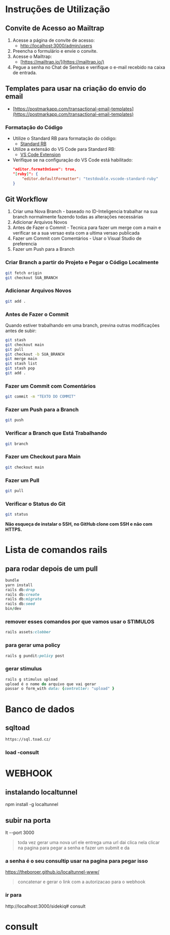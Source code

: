 # Instruções de Utilização

## Convite de Acesso ao Mailtrap

1. Acesse a página de convite de acesso:  
   - [http://localhost:3000/admin/users](http://localhost:3000/admin/users)
2. Preencha o formulário e envie o convite.
3. Acesse o Mailtrap:  
   - [https://mailtrap.io/](https://mailtrap.io/)
4. Pegue a senha no Chat de Senhas e verifique o e-mail recebido na caixa de entrada.

## Templates para usar na criação do envio do email
   - [https://postmarkapp.com/transactional-email-templates](https://postmarkapp.com/transactional-email-templates)

### Formatação do Código

- Utilize o Standard RB para formatação do código:  
  - [Standard RB](https://github.com/standardrb/standard)
- Utilize a extensão do VS Code para Standard RB:  
  - [VS Code Extension](https://marketplace.visualstudio.com/items?itemName=testdouble.vscode-standard-ruby)
- Verifique se na configuração do VS Code está habilitado:
  ```json
  "editor.formatOnSave": true,
  "[ruby]": {
      "editor.defaultFormatter": "testdouble.vscode-standard-ruby"
  }
  ```

## Git Workflow

1. Criar uma Nova Branch - baseado no ID-Inteligencia trabalhar na sua branch normalmente fazendo todas as alterações necessárias
2. Adicionar Arquivos Novos
3. Antes de Fazer o Commit - Tecnica para fazer um merge com a main e verificar se a sua versao esta com a ultima versao publicada
4. Fazer um Commit com Comentários - Usar o Visual Studio de preferencia 
5. Fazer um Push para a Branch 


### Criar Branch a partir do Projeto e Pegar o Código Localmente

```bash
git fetch origin
git checkout SUA_BRANCH
```

### Adicionar Arquivos Novos

```bash
git add .
```

### Antes de Fazer o Commit

Quando estiver trabalhando em uma branch, previna outras modificações antes de subir:

```bash
git stash
git checkout main
git pull
git checkout -b SUA_BRANCH
git merge main
git stash list
git stash pop
git add .
```

### Fazer um Commit com Comentários

```bash
git commit -m "TEXTO DO COMMIT"
```

### Fazer um Push para a Branch

```bash
git push
```

### Verificar a Branch que Está Trabalhando

```bash
git branch
```

### Fazer um Checkout para Main

```bash
git checkout main
```

### Fazer um Pull

```bash
git pull
```

### Verificar o Status do Git

```bash
git status
```

**Não esqueça de instalar o SSH, no GitHub clone com SSH e não com HTTPS.**

# Lista de comandos rails

## para rodar depois de um pull
```ruby
bundle
yarn install
rails db:drop 
rails db:create 
rails db:migrate 
rails db:seed
bin/dev
```

### remover esses comandos  por que vamos usar o STIMULOS
```ruby
rails assets:clobber
```

### para gerar uma policy
```ruby
rails g pundit:policy post
```

### gerar stimulus
```ruby
rails g stimulus upload
upload é o nome do arquivo que vai gerar
passar o form_with data: {controller: "upload" }
```
# Banco de dados
## sqltoad
```html
https://sql.toad.cz/
```
### load -consult


# WEBHOOK
## instalando localtunnel
npm install -g localtunnel

## subir na porta
lt --port 3000

> toda vez gerar uma nova url
> ele entrega uma url dai clica nela
> clicar na pagina para pegar a senha e fazer um submit e da 

### a senha é o seu consultip usar na pagina para pegar isso
https://theboroer.github.io/localtunnel-www/


> concatenar e gerar o link com a autorizacao para o webhook


### ir para
http://localhost:3000/sidekiq# consult
# consult
